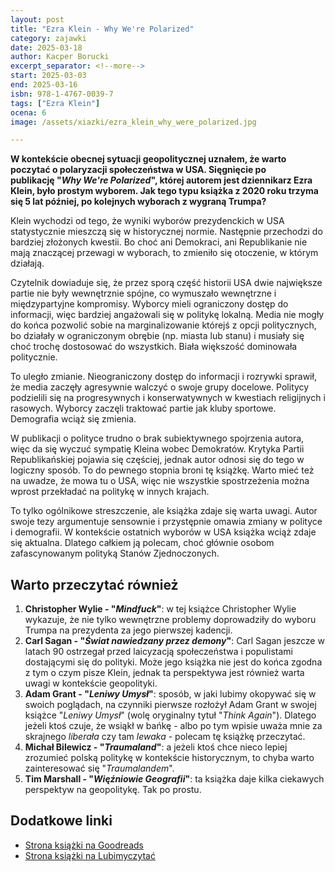 ```yaml
---
layout: post
title: "Ezra Klein - Why We're Polarized"
category: zajawki
date: 2025-03-18
author: Kacper Borucki
excerpt_separator: <!--more-->
start: 2025-03-03
end: 2025-03-16
isbn: 978-1-4767-0039-7
tags: ["Ezra Klein"]
ocena: 6
image: /assets/xiazki/ezra_klein_why_were_polarized.jpg

---
```


**W kontekście obecnej sytuacji geopolitycznej uznałem, że warto poczytać o polaryzacji społeczeństwa w USA. Sięgnięcie po publikację "*Why We're Polarized*", której autorem jest dziennikarz Ezra Klein, było prostym wyborem. Jak tego typu książka z 2020 roku trzyma się 5 lat później, po kolejnych wyborach z wygraną Trumpa?**

<!--more-->

Klein wychodzi od tego, że wyniki wyborów prezydenckich w USA statystycznie mieszczą się w historycznej normie. Następnie przechodzi do bardziej złożonych kwestii. Bo choć ani Demokraci, ani Republikanie nie mają znaczącej przewagi w wyborach, to zmieniło się otoczenie, w którym działają.

Czytelnik dowiaduje się, że przez sporą część historii USA dwie największe partie nie były wewnętrznie spójne, co wymuszało wewnętrzne i międzypartyjne kompromisy. Wyborcy mieli ograniczony dostęp do informacji, więc bardziej angażowali się w politykę lokalną. Media nie mogły do końca pozwolić sobie na marginalizowanie którejś z opcji politycznych, bo działały w ograniczonym obrębie (np. miasta lub stanu) i musiały się choć trochę dostosować do wszystkich. Biała większość dominowała politycznie.

To uległo zmianie. Nieograniczony dostęp do informacji i rozrywki sprawił, że media zaczęły agresywnie walczyć o swoje grupy docelowe. Politycy podzielili się na progresywnych i konserwatywnych w kwestiach religijnych i rasowych. Wyborcy zaczęli traktować partie jak kluby sportowe. Demografia wciąż się zmienia.

W publikacji o polityce trudno o brak subiektywnego spojrzenia autora, więc da się wyczuć sympatię Kleina wobec Demokratów. Krytyka Partii Republikańskiej pojawia się częściej, jednak autor odnosi się do tego w logiczny sposób. To do pewnego stopnia broni tę książkę. Warto mieć też na uwadze, że mowa tu o USA, więc nie wszystkie spostrzeżenia można wprost przekładać na politykę w innych krajach.

To tylko ogólnikowe streszczenie, ale książka zdaje się warta uwagi. Autor swoje tezy argumentuje sensownie i przystępnie omawia zmiany w polityce i demografii. W kontekście ostatnich wyborów w USA książka wciąż zdaje się aktualna. Dlatego całkiem ją polecam, choć głównie osobom zafascynowanym polityką Stanów Zjednoczonych.

## Warto przeczytać również

1. **Christopher Wylie - "*Mindfuck*"**: w tej książce Christopher Wylie wykazuje, że nie tylko wewnętrzne problemy doprowadziły do wyboru Trumpa na prezydenta za jego pierwszej kadencji.
2. **Carl Sagan - "*Świat nawiedzany przez demony*"**: Carl Sagan jeszcze w latach 90 ostrzegał przed laicyzacją społeczeństwa i populistami dostającymi się do polityki. Może jego książka nie jest do końca zgodna z tym o czym pisze Klein, jednak ta perspektywa jest również warta uwagi w kontekście geopolityki.
3. **Adam Grant - "*Leniwy Umysł*"**: sposób, w jaki lubimy okopywać się w swoich poglądach, na czynniki pierwsze rozłożył Adam Grant w swojej książce "*Leniwy Umysł*" (wolę oryginalny tytuł "*Think Again*"). Dlatego jeżeli ktoś czuje, że wsiąkł w bańkę - albo po tym wpisie uważa mnie za skrajnego *liberała* czy tam *lewaka* - polecam tę książkę przeczytać.
4. **Michał Bilewicz - "*Traumaland*"**: a jeżeli ktoś chce nieco lepiej zrozumieć polską politykę w kontekście historycznym, to chyba warto zainteresować się "*Traumalandem*".
5. **Tim Marshall - "*Więźniowie Geografii*"**: ta książka daje kilka ciekawych perspektyw na geopolitykę. Tak po prostu.

## Dodatkowe linki

- [Strona książki na Goodreads](https://www.goodreads.com/book/show/52655150-why-we-re-polarized)
- [Strona książki na Lubimyczytać](https://lubimyczytac.pl/ksiazka/4976652/why-we-re-polarized)
